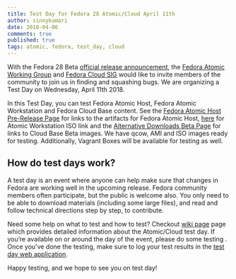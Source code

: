 ```yaml
---
title: Test Day for Fedora 28 Atomic/Cloud April 11th
author: sinnykumari
date: 2018-04-06
comments: true
published: true
tags: atomic, fedora, test_day, cloud
---
```


With the Fedora 28 Beta [official release announcement](https://fedoramagazine.org/announcing-fedora-28-beta/), the [Fedora Atomic Working Group](https://fedoraproject.org/wiki/Atomic_WG) and [Fedora Cloud SIG](https://fedoraproject.org/wiki/Cloud_SIG) would like to invite members of the community to join us in finding and squashing bugs. We are organizing a Test Day on Wednesday, April 11th 2018.

In this Test Day, you can test Fedora Atomic Host, Fedora Atomic Workstation and Fedora Cloud Base content. See the [Fedora Atomic Host Pre-Release Page](https://getfedora.org/en/atomic/prerelease/) for links to the artifacts for Fedora Atomic Host, [here](https://download.fedoraproject.org/pub/fedora/linux/releases/test/28_Beta/AtomicWorkstation/x86_64/iso/Fedora-AtomicWorkstation-ostree-x86_64-28_Beta-1.3.iso) for Atomic Workstation ISO link and the [Alternative Downloads Beta Page](https://alt.fedoraproject.org/prerelease/index.html) for links to Cloud Base Beta images. We have qcow, AMI and ISO images ready for testing.  Additionally, Vagrant Boxes will be available for testing as well.

## How do test days work?

A test day is an event where anyone can help make sure that changes in Fedora are working well in the upcoming release. Fedora community members often participate, but the public is welcome also. You only need to be able to download materials (including some large files), and read and follow technical directions step by step, to contribute.

Need some help on what to test and how to test? Checkout [wiki page](https://fedoraproject.org/wiki/Test_Day:2018-04-11_Cloud-Atomic_Testday) page which provides detailed information about the Atomic/Cloud test day. If you’re available on or around the day of the event, please do some testing . Once you’ve done the testing, make sure to log your test results in the [test day web application](http://testdays.fedorainfracloud.org/events/39).

Happy testing, and we hope to see you on test day!

